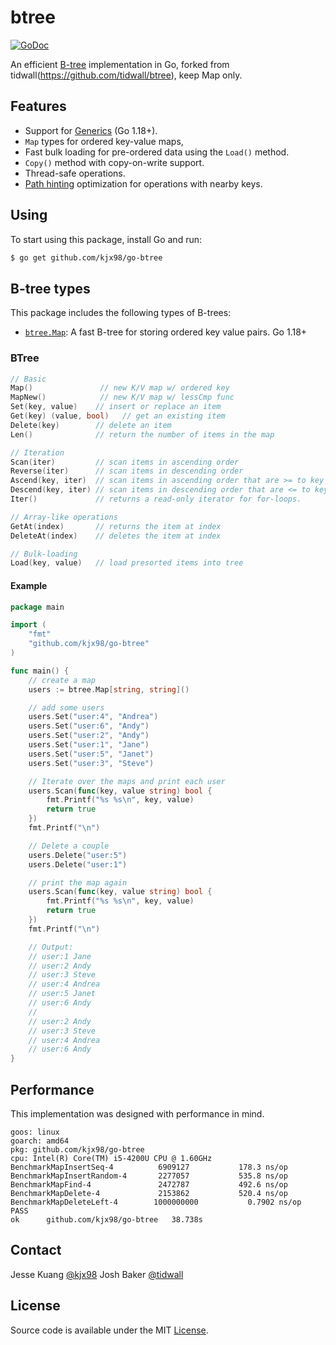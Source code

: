# btree

[![GoDoc](https://godoc.org/github.com/kjx98/go-btree?status.svg)](https://godoc.org/github.com/kjx98/go-btree)

An efficient [B-tree](https://en.wikipedia.org/wiki/B-tree) implementation in Go, forked from tidwall(https://github.com/tidwall/btree), keep Map only.

## Features

- Support for [Generics](#generics) (Go 1.18+).
- `Map` types for ordered key-value maps,
- Fast bulk loading for pre-ordered data using the `Load()` method.
- `Copy()` method with copy-on-write support.
- Thread-safe operations.
- [Path hinting](PATH_HINT.md) optimization for operations with nearby keys.

## Using

To start using this package, install Go and run:

```sh
$ go get github.com/kjx98/go-btree
```

## B-tree types

This package includes the following types of B-trees:

- [`btree.Map`](#btreemap):
A fast B-tree for storing ordered key value pairs.
Go 1.18+ 

### BTree

```go
// Basic
Map()				// new K/V map w/ ordered key
MapNew()			// new K/V map w/ lessCmp func
Set(key, value)    // insert or replace an item
Get(key) (value, bool)   // get an existing item
Delete(key)        // delete an item
Len()              // return the number of items in the map

// Iteration
Scan(iter)         // scan items in ascending order
Reverse(iter)      // scan items in descending order
Ascend(key, iter)  // scan items in ascending order that are >= to key
Descend(key, iter) // scan items in descending order that are <= to key.
Iter()             // returns a read-only iterator for for-loops.

// Array-like operations
GetAt(index)       // returns the item at index
DeleteAt(index)    // deletes the item at index

// Bulk-loading
Load(key, value)   // load presorted items into tree
```

#### Example

```go
package main

import (
	"fmt"
	"github.com/kjx98/go-btree"
)

func main() {
	// create a map
	users := btree.Map[string, string]()

	// add some users
	users.Set("user:4", "Andrea")
	users.Set("user:6", "Andy")
	users.Set("user:2", "Andy")
	users.Set("user:1", "Jane")
	users.Set("user:5", "Janet")
	users.Set("user:3", "Steve")

	// Iterate over the maps and print each user
	users.Scan(func(key, value string) bool {
		fmt.Printf("%s %s\n", key, value)
		return true
	})
	fmt.Printf("\n")

	// Delete a couple
	users.Delete("user:5")
	users.Delete("user:1")

	// print the map again
	users.Scan(func(key, value string) bool {
		fmt.Printf("%s %s\n", key, value)
		return true
	})
	fmt.Printf("\n")

	// Output:
	// user:1 Jane
	// user:2 Andy
	// user:3 Steve
	// user:4 Andrea
	// user:5 Janet
	// user:6 Andy
	//
	// user:2 Andy
	// user:3 Steve
	// user:4 Andrea
	// user:6 Andy
}
```

## Performance

This implementation was designed with performance in mind. 


```
goos: linux
goarch: amd64
pkg: github.com/kjx98/go-btree
cpu: Intel(R) Core(TM) i5-4200U CPU @ 1.60GHz
BenchmarkMapInsertSeq-4      	 6909127	       178.3 ns/op
BenchmarkMapInsertRandom-4   	 2277057	       535.8 ns/op
BenchmarkMapFind-4           	 2472787	       492.6 ns/op
BenchmarkMapDelete-4         	 2153862	       520.4 ns/op
BenchmarkMapDeleteLeft-4     	1000000000	         0.7902 ns/op
PASS
ok  	github.com/kjx98/go-btree	38.738s
```

## Contact

Jesse Kuang [@kjx98](email://21cn.com/jkuang)
Josh Baker [@tidwall](http://twitter.com/tidwall)

## License

Source code is available under the MIT [License](/LICENSE).
